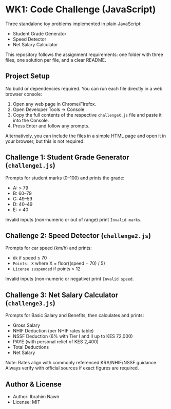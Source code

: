 # WK1: Code Challenge (JavaScript)

Three standalone toy problems implemented in plain JavaScript:

- Student Grade Generator
- Speed Detector
- Net Salary Calculator

This repository follows the assignment requirements: one folder with three files, one solution per file, and a clear README.

## Project Setup

No build or dependencies required. You can run each file directly in a web browser console:

1. Open any web page in Chrome/Firefox.
2. Open Developer Tools → Console.
3. Copy the full contents of the respective `challengeX.js` file and paste it into the Console.
4. Press Enter and follow any prompts.

Alternatively, you can include the files in a simple HTML page and open it in your browser, but this is not required.

## Challenge 1: Student Grade Generator (`challenge1.js`)

Prompts for student marks (0–100) and prints the grade:

- A: > 79
- B: 60–79
- C: 49–59
- D: 40–49
- E: < 40

Invalid inputs (non-numeric or out of range) print `Invalid marks`.

## Challenge 2: Speed Detector (`challenge2.js`)

Prompts for car speed (km/h) and prints:

- `Ok` if speed ≤ 70
- `Points: X` where X = floor((speed − 70) / 5)
- `License suspended` if points > 12

Invalid inputs (non-numeric or negative) print `Invalid speed`.

## Challenge 3: Net Salary Calculator (`challenge3.js`)

Prompts for Basic Salary and Benefits, then calculates and prints:

- Gross Salary
- NHIF Deduction (per NHIF rates table)
- NSSF Deduction (6% with Tier I and II up to KES 72,000)
- PAYE (with personal relief of KES 2,400)
- Total Deductions
- Net Salary

Note: Rates align with commonly referenced KRA/NHIF/NSSF guidance. Always verify with official sources if exact figures are required.

## Author & License

- Author: Ibrahim Nawir
- License: MIT
